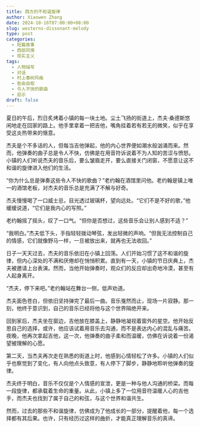 ```yaml
---
title: 西方的不和谐旋律
author: Xiaowen Zhang
date: 2024-10-16T07:00:00+08:00
slug: westerns-dissonant-melody
type: post
categories:
  - 短篇故事
  - 西部风情
  - 现实主义
tags:
  - 人物描写
  - 对话
  - 村上春树风格
  - 咎由自取
  - 令人不快的歌曲
  - 启示
draft: false
---
```


夏日的午后，烈日炙烤着小镇的每一块土地。尘土飞扬的街道上，杰夫·桑德斯悠闲地走在回家的路上。他手里拿着一把吉他，嘴角挂着若有若无的微笑，似乎在享受这炎热带来的惬意。

杰夫是个不多话的人，但每当吉他弹起，他的内心世界便如潮水般汹涌而来。然而，他弹奏的曲子总是令人不快，仿佛是在用音符诉说着不为人知的苦涩与愤怒。小镇的人们听说杰夫的音乐后，要么皱眉走开，要么直接关门闭窗，不愿意让这不和谐的旋律进入他们的生活。

“你为什么总是弹奏这些令人不快的歌曲？”老约翰在酒馆里问他。老约翰是镇上唯一的酒馆老板，对杰夫的音乐总是充满了不解与好奇。

杰夫慢慢喝了一口威士忌，目光透过玻璃杯，望向远处。“它们不是不好的歌，”他缓缓说道，“它们是我内心的写照。”

老约翰摇了摇头，叹了一口气。“但你是否想过，这些音乐会让别人感到不适？”

“我明白。”杰夫低下头，手指轻轻拨动琴弦，发出轻微的声响。“但我无法控制自己的情感，它们就像野马一样，一旦被放出来，就再也无法收回。”

日子一天天过去，杰夫的音乐依旧在小镇上回荡。人们开始习惯了这不和谐的旋律，但内心深处的不满和厌倦却在悄悄积累。直到有一天，小镇的节日庆典上，杰夫被邀请上台表演。然而，当他开始弹奏时，观众们的反应却出奇地冷漠，甚至有人起身离开。

“杰夫，停下来吧。”老约翰站在舞台一侧，低声劝道。

杰夫面色苍白，但依旧坚持弹完了最后一曲。音乐戛然而止，现场一片寂静。那一刻，他终于意识到，自己的音乐已经将他与这个世界隔绝开来。

回到家后，杰夫坐在窗边，吉他放在膝盖上，静静地凝视着窗外的星空。他开始反思自己的选择，或许，他应该试着用音乐去沟通，而不是表达内心的混乱与痛苦。夜晚，他再次拿起吉他，这一次，他弹奏的曲子柔和而温暖，仿佛在诉说着一份渴望被理解的心愿。

第二天，当杰夫再次走在熟悉的街道上时，他感到心情轻松了许多。小镇的人们似乎也察觉到了变化，有人向他点头致意，有人停下了脚步，静静地聆听他弹奏的旋律。

杰夫终于明白，音乐不仅仅是个人情感的宣泄，更是一种与他人沟通的桥梁。而每一段旋律，都承载着生命的重量。从此，小镇上多了一位用音符温暖人心的吉他手，而杰夫也找到了属于自己的和弦，与这个世界和谐共生。

然而，过去的那些不和谐旋律，仿佛成为了他成长的一部分，提醒着他，每一个选择都有其后果。也许，只有经历过这样的曲折，才能真正理解音乐的真谛。